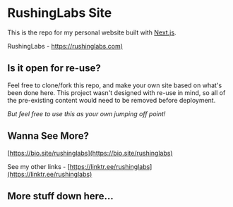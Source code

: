 # RushingLabs Site

This is the repo for my personal website built with [Next.js](https://nextjs.org/learn).

RushingLabs - [https://rushinglabs.com)](https://rushinglabs.com)


## Is it open for re-use?

Feel free to clone/fork this repo, and make your own site based on what's been done here. This project wasn't designed with re-use in mind, so all of the pre-existing content would need to be removed before deployment.

_But feel free to use this as your own jumping off point!_


## Wanna See More?

[https://bio.site/rushinglabs](https://bio.site/rushinglabs)

See my other links - [https://linktr.ee/rushinglabs](https://linktr.ee/rushinglabs)


## More stuff down here...